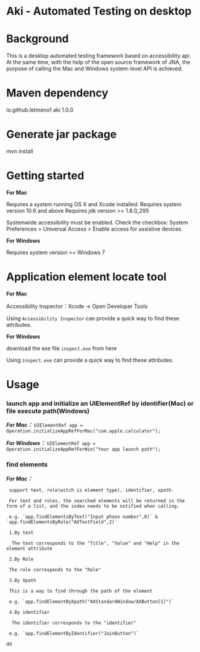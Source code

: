 Aki - Automated Testing on desktop
=================================

Background
==========

This is a desktop automated testing framework based on accessibility api. At the same time, with the help of the open source framework of JNA, the purpose of calling the Mac and Windows system-level API is achieved.

Maven dependency
===============
<dependency>
   <groupId>io.github.letmeno1</groupId>
   <artifactId>aki</artifactId>
   <version>1.0.0</version>
</dependency>

Generate jar package
===============
mvn install

Getting started
===============
**For Mac**

Requires a system running OS X and Xcode installed. 
Requires system version 10.6 and above
Requires jdk version >= 1.8.0_295

Systemwide accessibility must be enabled. Check the checkbox: System Preferences > Universal Access > Enable access for assistive devices. 

**For Windows**

Requires system version >= Windows 7

Application element locate tool
===============
**For Mac**

Accessibility Inspector：Xcode -> Open Developer Tools

Using `Accessibility Inspector` can provide a quick way to find these attributes.

**For Windows**

download the exe file `inspect.exe` from here

Using `inspect.exe` can provide a quick way to find these attributes.


Usage
==========

### launch app and initialize an UIElementRef by identifier(Mac) or file execute path(Windows)
 
 ***For Mac：*** `UIElementRef app = Operation.initializeAppRefForMac("com.apple.calculator");`


 ***For Windows：***  `UIElementRef app = Operation.initializeAppRefForWin("Your app launch path");`


### find elements

 ***For Mac：*** 
  
     support text, role(witch is element type), identifier, xpath.

     For text and roles, the searched elements will be returned in the form of a list, and the index needs to be notified when calling.

     e.g. `app.findElementsByText("Input phone number",0)` & `app.findElementsByRole("AXTextField",2)`

     1.By text

      The text corresponds to the "Title", "Value" and "Help" in the element attribute

     2.By Role

     The role corresponds to the "Role"
     
     3.By Xpath

     This is a way to find through the path of the element
 
     e.g. `app.findElementByXpath("AXStandardWindow/AXButton[1]")`
    
     4.By identifier

      The identifier corresponds to the "identifier"

     e.g. `app.findElementByIdentifier("JoinButton")`

    dd












